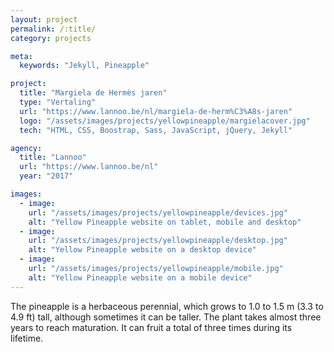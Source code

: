 ```yaml
---
layout: project
permalink: /:title/
category: projects

meta:
  keywords: "Jekyll, Pineapple"

project:
  title: "Margiela de Hermès jaren"
  type: "Vertaling"
  url: "https://www.lannoo.be/nl/margiela-de-herm%C3%A8s-jaren"
  logo: "/assets/images/projects/yellowpineapple/margielacover.jpg"
  tech: "HTML, CSS, Boostrap, Sass, JavaScript, jQuery, Jekyll"

agency:
  title: "Lannoo"
  url: "https://www.lannoo.be/nl"
  year: "2017"

images:
  - image:
    url: "/assets/images/projects/yellowpineapple/devices.jpg"
    alt: "Yellow Pineapple website on tablet, mobile and desktop"
  - image:
    url: "/assets/images/projects/yellowpineapple/desktop.jpg"
    alt: "Yellow Pineapple website on a desktop device"
  - image:
    url: "/assets/images/projects/yellowpineapple/mobile.jpg"
    alt: "Yellow Pineapple website on a mobile device"
---
```

<p>The pineapple is a herbaceous perennial, which grows to 1.0 to 1.5 m (3.3 to 4.9 ft) tall, although sometimes it can be taller. The plant takes almost three years to reach maturation. It can fruit a total of three times during its lifetime.</p>
